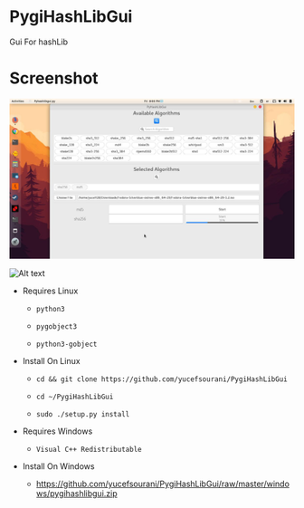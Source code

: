 # PygiHashLibGui
Gui For hashLib




# Screenshot

![Alt text](https://raw.githubusercontent.com/yucefsourani/PygiHashLibGui/master/Screenshot/1.jpg "Screenshot")


![Alt text](https://raw.githubusercontent.com/yucefsourani/PygiHashLibGui/master/Screenshot/2.png "Screenshot")



* Requires Linux

  * ``` python3 ```
  
  * ``` pygobject3 ```
 
  * ``` python3-gobject ```

  
  
* Install On Linux

  * ``` cd && git clone https://github.com/yucefsourani/PygiHashLibGui ```

  * ``` cd ~/PygiHashLibGui ```

  * ``` sudo ./setup.py install ```




* Requires Windows

  * ``` Visual C++ Redistributable ```


* Install On Windows

  * <https://github.com/yucefsourani/PygiHashLibGui/raw/master/windows/pygihashlibgui.zip>


